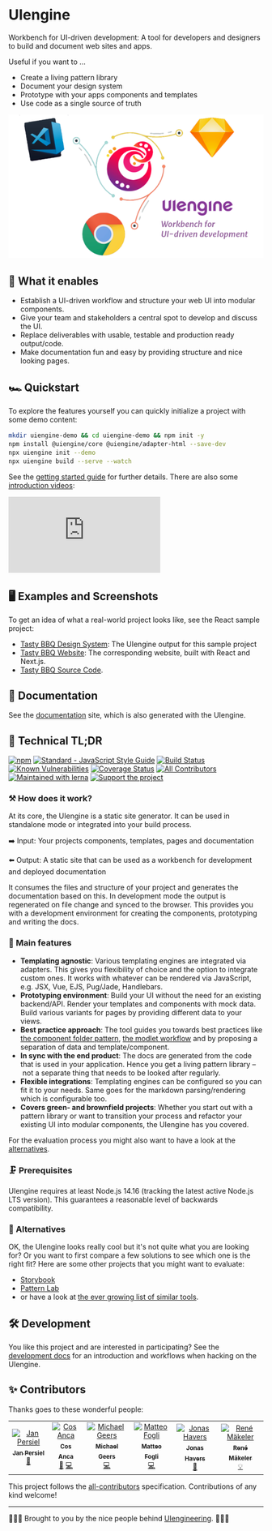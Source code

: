 # UIengine

Workbench for UI-driven development:
A tool for developers and designers to build and document web sites and apps.

Useful if you want to …

- Create a living pattern library
- Document your design system
- Prototype with your apps components and templates
- Use code as a single source of truth

![UIengine: Workbench for UI-driven development](./uiengine.png)

## 🚀  What it enables

- Establish a UI-driven workflow and structure your web UI into modular components.
- Give your team and stakeholders a central spot to develop and discuss the UI.
- Replace deliverables with usable, testable and production ready output/code.
- Make documentation fun and easy by providing structure and nice looking pages.

## 🏎 Quickstart

To explore the features yourself you can quickly initialize a project with some demo content:

```bash
mkdir uiengine-demo && cd uiengine-demo && npm init -y
npm install @uiengine/core @uiengine/adapter-html --save-dev
npx uiengine init --demo
npx uiengine build --serve --watch
```

See the [getting started guide](https://uiengine.uix.space/basics/getting-started/)
for further details.
There are also some [introduction videos](https://www.youtube.com/watch?v=YBm_ye9da-Q&list=PLBXz0hPvV2jNAFb9KxvV-2Op8cy3tA8E2):

<div class='ytEmbed'><iframe title="UIengine Introduction Videos" src="https://www.youtube-nocookie.com/embed/videoseries?list=PLBXz0hPvV2jNAFb9KxvV-2Op8cy3tA8E2" frameborder="0" allow="autoplay; encrypted-media; picture-in-picture" allowfullscreen></iframe></div>

## 🖥 Examples and Screenshots

To get an idea of what a real-world project looks like, see the React sample project:

- [Tasty BBQ Design System](https://uiengine-sample-react.uix.space/design-system/): The UIengine output for this sample project
- [Tasty BBQ Website](https://uiengine-sample-react.uix.space/): The corresponding website, built with React and Next.js.
- [Tasty BBQ Source Code](https://github.com/dennisreimann/uiengine-sample-react).

## 📘 Documentation

See the [documentation](https://uiengine.uix.space/) site, which is also generated with the UIengine.

## 🔩 Technical TL;DR

[![npm](https://img.shields.io/npm/v/@uiengine/core.svg)](https://www.npmjs.com/package/@uiengine/core)
[![Standard - JavaScript Style Guide](https://img.shields.io/badge/code%20style-standard-brightgreen.svg)](http://standardjs.com/)
[![Build Status](https://travis-ci.org/dennisreimann/uiengine.svg?branch=master)](https://travis-ci.org/dennisreimann/uiengine)
[![Known Vulnerabilities](https://snyk.io/test/github/dennisreimann/uiengine/badge.svg)](https://snyk.io/test/github/dennisreimann/uiengine)
[![Coverage Status](https://coveralls.io/repos/github/dennisreimann/uiengine/badge.svg?branch=master)](https://coveralls.io/github/dennisreimann/uiengine?branch=master)
[![All Contributors](https://img.shields.io/badge/all_contributors-5-orange.svg?style=flat-square)](#-contributors)
[![Maintained with lerna](https://img.shields.io/badge/maintained%20with-lerna-cc00ff.svg)](https://lernajs.io/)
[![Support the project](https://badgen.net/badge/support/via%20donation/cyan)](https://dennisreimann.de/donate.html)

### ⚒ How does it work?

At its core, the UIengine is a static site generator.
It can be used in standalone mode or integrated into your build process.

➡️ Input: Your projects components, templates, pages and documentation

⬅️ Output: A static site that can be used as a workbench for development and deployed documentation

It consumes the files and structure of your project and generates the documentation based on this.
In development mode the output is regenerated on file change and synced to the browser.
This provides you with a development environment for creating the components, prototyping and writing the docs.

### 💯 Main features

- **Templating agnostic**:
  Various templating engines are integrated via adapters.
  This gives you flexibility of choice and the option to integrate custom ones.
  It works with whatever can be rendered via JavaScript, e.g. JSX, Vue, EJS, Pug/Jade, Handlebars.
- **Prototyping environment**:
  Build your UI without the need for an existing backend/API.
  Render your templates and components with mock data.
  Build various variants for pages by providing different data to your views.
- **Best practice approach**:
  The tool guides you towards best practices like
  [the component folder pattern](https://medium.com/styled-components/component-folder-pattern-ee42df37ec68),
  [the modlet workflow](https://css-tricks.com/key-building-large-javascript-apps-modlet-workflow/)
  and by proposing a separation of data and template/component.
- **In sync with the end product**:
  The docs are generated from the code that is used in your application.
  Hence you get a living pattern library – not a separate thing that needs to be looked after regularly.
- **Flexible integrations**:
  Templating engines can be configured so you can fit it to your needs.
  Same goes for the markdown parsing/rendering which is configurable too.
- **Covers green- and brownfield projects**:
  Whether you start out with a pattern library or want to transition your process and refactor your existing UI into modular components, the UIengine has you covered.

For the evaluation process you might also want to have a look at the [alternatives](#-alternatives).

### 🗜 Prerequisites

UIengine requires at least Node.js 14.16 (tracking the latest active Node.js LTS version).
This guarantees a reasonable level of backwards compatibility.

### 🖖 Alternatives

OK, the UIengine looks really cool but it's not quite what you are looking for?
Or you want to first compare a few solutions to see which one is the right fit?
Here are some other projects that you might want to evaluate:

- [Storybook](https://storybook.js.org/)
- [Pattern Lab](http://patternlab.io/)
- or have a look at [the ever growing list of similar tools](https://github.com/davidhund/styleguide-generators).

## 🛠 Development

You like this project and are interested in participating?
See the [development docs](https://uiengine.uix.space/development/contributing/) for an introduction and workflows when hacking on the UIengine.

## ✨ Contributors

Thanks goes to these wonderful people:

<!-- ALL-CONTRIBUTORS-LIST:START - Do not remove or modify this section -->
<!-- prettier-ignore -->
<table>
  <tr>
    <td align="center"><a href="http://www.persiel.com"><img src="https://avatars2.githubusercontent.com/u/6762951?v=4" width="100px;" alt="Jan Persiel"/><br /><sub><b>Jan Persiel</b></sub></a><br /><a href="#design-janpersiel" title="Design">🎨</a></td>
    <td align="center"><a href="https://twitter.com/Cos_Anca"><img src="https://avatars1.githubusercontent.com/u/4587864?v=4" width="100px;" alt="Cos Anca"/><br /><sub><b>Cos Anca</b></sub></a><br /><a href="#design-cosanca" title="Design">🎨</a> <a href="https://github.com/dennisreimann/uiengine/commits?author=CosAnca" title="Code">💻</a></td>
    <td align="center"><a href="http://geers.tv"><img src="https://avatars3.githubusercontent.com/u/152287?v=4" width="100px;" alt="Michael Geers"/><br /><sub><b>Michael Geers</b></sub></a><br /><a href="https://github.com/dennisreimann/uiengine/commits?author=naltatis" title="Code">💻</a></td>
    <td align="center"><a href="https://modo.md"><img src="https://avatars0.githubusercontent.com/u/858428?v=4" width="100px;" alt="Matteo Fogli"/><br /><sub><b>Matteo Fogli</b></sub></a><br /><a href="https://github.com/dennisreimann/uiengine/commits?author=therealpecus" title="Code">💻</a></td>
    <td align="center"><a href="https://jonas-havers.de"><img src="https://avatars3.githubusercontent.com/u/1322093?v=4" width="100px;" alt="Jonas Havers"/><br /><sub><b>Jonas Havers</b></sub></a><br /><a href="https://github.com/dennisreimann/uiengine/commits?author=JonasHavers" title="Documentation">📖</a></td>
    <td align="center"><a href="https://www.lost-in-technology.com/blog/"><img src="https://avatars0.githubusercontent.com/u/17713179?v=4" width="100px;" alt="René Mäkeler"/><br /><sub><b>René Mäkeler</b></sub></a><br /><a href="#example-MrAvantiC" title="Examples">💡</a></td>
  </tr>
</table>

<!-- ALL-CONTRIBUTORS-LIST:END -->

This project follows the [all-contributors](https://github.com/all-contributors/all-contributors) specification.
Contributions of any kind welcome!

- - - - -

👨🏻‍💻 Brought to you by the nice people behind [UIengineering](https://www.uiengineering.de). 👨🏻‍💻
